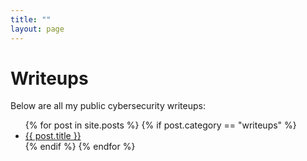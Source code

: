 ```yaml
---
title: ""
layout: page
---
```


# Writeups

Below are all my public cybersecurity writeups:

<ul>
  {% for post in site.posts %}
    {% if post.category == "writeups" %}
      <li><a href="{{ post.url }}">{{ post.title }}</a></li>
    {% endif %}
  {% endfor %}
</ul>
